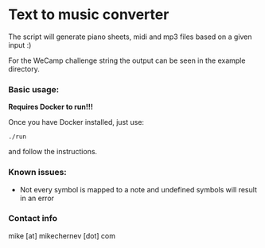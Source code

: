 # Text to music converter

The script will generate piano sheets, midi and mp3 files based on a given input :)

For the WeCamp challenge string the output can be seen in the example directory.

### Basic usage:

**Requires Docker to run!!!**

Once you have Docker installed, just use:

```
./run
```

and follow the instructions.


### Known issues:

* Not every symbol is mapped to a note and undefined symbols will result in an error

### Contact info

mike [at] mikechernev [dot] com
